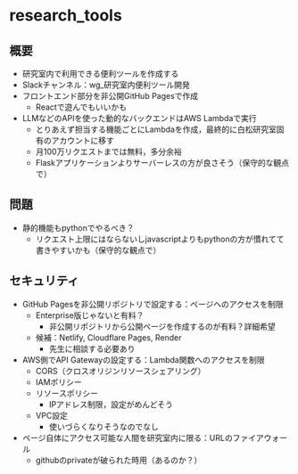 # research_tools

## 概要
- 研究室内で利用できる便利ツールを作成する
- Slackチャンネル：wg_研究室内便利ツール開発
- フロントエンド部分を非公開GitHub Pagesで作成
  - Reactで遊んでもいいかも
- LLMなどのAPIを使った動的なバックエンドはAWS Lambdaで実行
  - とりあえず担当する機能ごとにLambdaを作成，最終的に白松研究室固有のアカウントに移す
  - 月100万リクエストまでは無料，多分余裕
  - Flaskアプリケーションよりサーバーレスの方が良さそう（保守的な観点で）


## 問題
- 静的機能もpythonでやるべき？
  - リクエスト上限にはならないしjavascriptよりもpythonの方が慣れてて書きやすいかも（保守的な観点で）


## セキュリティ
- GitHub Pagesを非公開リポジトリで設定する：ページへのアクセスを制限
  - Enterprise版じゃないと有料？
    - 非公開リポジトリから公開ページを作成するのが有料？詳細希望
  - 候補：Netlify, Cloudflare Pages, Render
    - 先生に相談する必要あり
- AWS側でAPI Gatewayの設定する：Lambda関数へのアクセスを制限
  - CORS（クロスオリジンリソースシェアリング）
  - IAMポリシー
  - リソースポリシー
    - IPアドレス制限，設定がめんどそう
  - VPC設定
    - 使いづらくなりそうなのでなし
- ページ自体にアクセス可能な人間を研究室内に限る：URLのファイアウォール
  - githubのprivateが破られた時用（あるのか？）
